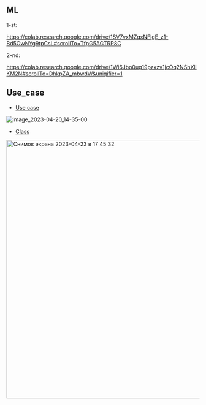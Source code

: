 ## ML

1-st:

https://colab.research.google.com/drive/1SV7vxMZqxNFlgE_z1-Bd5OwNYg9tpCsL#scrollTo=TfpG5AGTRP8C

2-nd:

https://colab.research.google.com/drive/1Wi6Jbo0ug19pzxzv1jcOq2NShXliKM2N#scrollTo=DhkpZA_mbwdW&uniqifier=1

## Use_case

- [Use case](https://github.com/naidosssik/it-project-hm/blob/main/usecase.puml)

![image_2023-04-20_14-35-00](https://user-images.githubusercontent.com/121602055/233847748-aad33c83-7d83-4fbf-b370-820bfecbf1de.png)

- [Class](https://github.com/naidosssik/it-project-hm/blob/main/class_diagramm.puml)

<img width="675" alt="Снимок экрана 2023-04-23 в 17 45 32" src="https://user-images.githubusercontent.com/121602055/233846682-c5a15560-320b-41db-b7cc-26fc4ad732d8.png">





